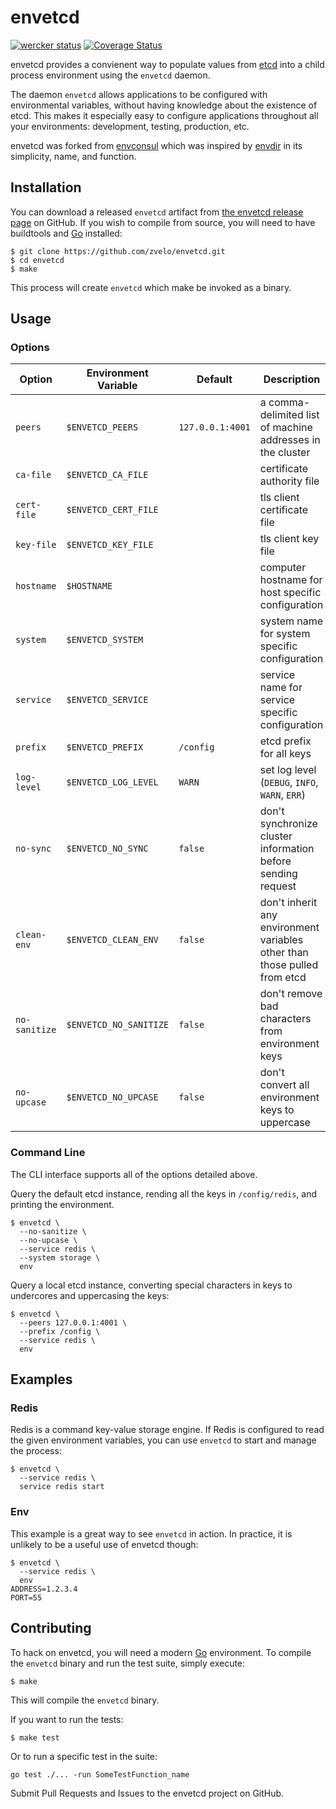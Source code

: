 envetcd
=========

[![wercker status](https://app.wercker.com/status/7af57352c44ae04c4d6546ecf86a6deb/s "wercker status")](https://app.wercker.com/project/bykey/7af57352c44ae04c4d6546ecf86a6deb) [![Coverage Status](https://img.shields.io/coveralls/zvelo/envetcd.svg)](https://coveralls.io/r/zvelo/envetcd)

envetcd provides a convienent way to populate values from [etcd][] into a child process environment using the `envetcd` daemon.

The daemon `envetcd` allows applications to be configured with environmental variables, without having knowledge about the existence of etcd. This makes it especially easy to configure applications throughout all your environments: development, testing, production, etc.

envetcd was forked from [envconsul][] which was inspired by [envdir][] in its simplicity, name, and function.

Installation
------------
You can download a released `envetcd` artifact from [the envetcd release page][Releases] on GitHub. If you wish to compile from source, you will need to have buildtools and [Go][] installed:

```shell
$ git clone https://github.com/zvelo/envetcd.git
$ cd envetcd
$ make
```

This process will create `envetcd` which make be invoked as a binary.


Usage
-----

### Options

| Option        | Environment Variable   | Default          | Description                                                               |
| ------------- | ---------------------- | ---------------- | ------------------------------------------------------------------------- |
| `peers`       | `$ENVETCD_PEERS`       | `127.0.0.1:4001` | a comma-delimited list of machine addresses in the cluster                |
| `ca-file`     | `$ENVETCD_CA_FILE`     |                  | certificate authority file                                                |
| `cert-file`   | `$ENVETCD_CERT_FILE`   |                  | tls client certificate file                                               |
| `key-file`    | `$ENVETCD_KEY_FILE`    |                  | tls client key file                                                       |
| `hostname`    | `$HOSTNAME`            |                  | computer hostname for host specific configuration                         |
| `system`      | `$ENVETCD_SYSTEM`      |                  | system name for system specific configuration                             |
| `service`     | `$ENVETCD_SERVICE`     |                  | service name for service specific configuration                           |
| `prefix`      | `$ENVETCD_PREFIX`      | `/config`        | etcd prefix for all keys                                                  |
| `log-level`   | `$ENVETCD_LOG_LEVEL`   | `WARN`           | set log level (`DEBUG`, `INFO`, `WARN`, `ERR`)                            |
| `no-sync`     | `$ENVETCD_NO_SYNC`     | `false`          | don't synchronize cluster information before sending request              |
| `clean-env`   | `$ENVETCD_CLEAN_ENV`   | `false`          | don't inherit any environment variables other than those pulled from etcd |
| `no-sanitize` | `$ENVETCD_NO_SANITIZE` | `false`          | don't remove bad characters from environment keys                         |
| `no-upcase`   | `$ENVETCD_NO_UPCASE`   | `false`          | don't convert all environment keys to uppercase                           |

### Command Line

The CLI interface supports all of the options detailed above.

Query the default etcd instance, rending all the keys in `/config/redis`, and printing the environment.

```shell
$ envetcd \
  --no-sanitize \
  --no-upcase \
  --service redis \
  --system storage \
  env
```

Query a local etcd instance, converting special characters in keys to undercores and uppercasing the keys:

```shell
$ envetcd \
  --peers 127.0.0.1:4001 \
  --prefix /config \
  --service redis \
  env
```

Examples
--------
### Redis
Redis is a command key-value storage engine. If Redis is configured to read the given environment variables, you can use `envetcd` to start and manage the process:

```shell
$ envetcd \
  --service redis \
  service redis start
```

### Env
This example is a great way to see `envetcd` in action. In practice, it is unlikely to be a useful use of envetcd though:

```shell
$ envetcd \
  --service redis \
  env
ADDRESS=1.2.3.4
PORT=55
```

Contributing
------------
To hack on envetcd, you will need a modern [Go][] environment. To compile the `envetcd` binary and run the test suite, simply execute:

```shell
$ make
```

This will compile the `envetcd` binary.

If you want to run the tests:

```shell
$ make test
```

Or to run a specific test in the suite:

```shell
go test ./... -run SomeTestFunction_name
```

Submit Pull Requests and Issues to the envetcd project on GitHub.

[envconsul]: https://github.com/hashicorp/envconsul "Read and set environmental variables for processes from Consul"
[etcd]: https://github.com/coreos/etcd "A highly-available key value store for shared configuration and service discovery"
[envdir]: http://cr.yp.to/daemontools/envdir.html "envdir"
[Releases]: https://github.com/zvelo/envetcd/releases "envetcd releases page"
[Go]: http://golang.org "Go the language"
